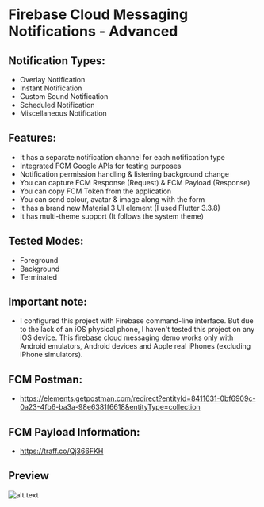 # Firebase Cloud Messaging Notifications - Advanced

## Notification Types:
- Overlay Notification
- Instant Notification
- Custom Sound Notification
- Scheduled Notification
- Miscellaneous Notification

## Features:
- It has a separate notification channel for each notification type
- Integrated FCM Google APIs for testing purposes 
- Notification permission handling & listening background change
- You can capture FCM Response (Request) & FCM Payload (Response)
- You can copy FCM Token from the application
- You can send colour, avatar & image along with the form
- It has a brand new Material 3 UI element (I used Flutter 3.3.8)
- It has multi-theme support (It follows the system theme)

## Tested Modes:
- Foreground
- Background
- Terminated

## Important note:
- I configured this project with Firebase command-line interface. But due to the lack of an iOS physical phone, I haven't tested this project on any iOS device. This firebase cloud messaging demo works only with Android emulators, Android devices and Apple real iPhones (excluding iPhone simulators).

## FCM Postman:
- https://elements.getpostman.com/redirect?entityId=8411631-0bf6909c-0a23-4fb6-ba3a-98e6381f6618&entityType=collection

## FCM Payload Information:
- https://traff.co/Qj366FKH

## Preview
![alt text](https://i.postimg.cc/wvsQL5Lq/imgonline-com-ua-twotoone-Wbbu-AJrq9q.png "img")
